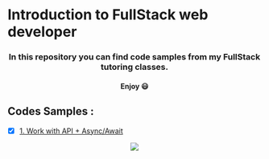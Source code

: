 
# Introduction to FullStack web developer

<h3 align="center">
    In this repository you can find code samples from my FullStack tutoring classes.
</h3>
<h4 align="center">
    Enjoy 😃
</h4>


## Codes Samples :
- [X] [1. Work with API + Async/Await](https://github.com/Edenik/Introduction-to-FullStack/tree/main/Work%20with%20API%20%2B%20Async-Await)


<p align="center"><img src="https://hits.seeyoufarm.com/api/count/incr/badge.svg?url=https%3A%2F%2Fgithub.com%2FEdenik%2FIntroduction-to-FullStack&count_bg=%2379C83D&title_bg=%23555555&icon=&icon_color=%23E7E7E7&title=hits&edge_flat=false"/></p>

